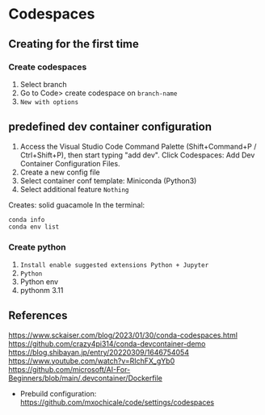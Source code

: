 # Codespaces



## Creating for the first time

### Create codespaces  
1. Select branch
2. Go to Code> create codespace on `branch-name` 
3. `New with options`


## predefined dev container configuration

1. Access the Visual Studio Code Command Palette (Shift+Command+P / Ctrl+Shift+P), then start typing "add dev". 
Click Codespaces: Add Dev Container Configuration Files.
2. Create a new config file
3. Select container conf template: Miniconda (Python3)
4. Select additional feature `Nothing`


Creates:  solid guacamole 
In the terminal: 
```
conda info
conda env list
```


### Create python 
1. `Install enable suggested extensions Python + Jupyter`
2. `Python`
3. Python env
4. pythonm 3.11






## References
https://www.sckaiser.com/blog/2023/01/30/conda-codespaces.html  
https://github.com/crazy4pi314/conda-devcontainer-demo  
https://blog.shibayan.jp/entry/20220309/1646754054  
https://www.youtube.com/watch?v=RIchFX_gYb0  
https://github.com/microsoft/AI-For-Beginners/blob/main/.devcontainer/Dockerfile   
* Prebuild configuration: https://github.com/mxochicale/code/settings/codespaces
